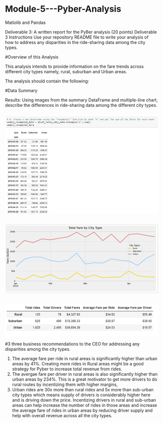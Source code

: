 # Module-5---Pyber-Analysis
Matlolib and Pandas


Deliverable 3: A written report for the PyBer analysis (20 points)
Deliverable 3 Instructions
Use your repository README file to write your analysis of how to address any disparities in the ride-sharing data among the city types.

#Overview of this Analysis 

This analysis intends to provide information on the fare trends across different city types namely, rural, suburban and Urban areas. 

The analysis should contain the following:

#Data Summary 

Results: Using images from the summary DataFrame and multiple-line chart, describe the differences in ride-sharing data among the different city types.

## 
![](https://github.com/ishan9220/Module-5---Pyber-Analysis/blob/main/pandas%20data%20frame%20result.png)

##
![](https://github.com/ishan9220/Module-5---Pyber-Analysis/blob/main/Pyber%20Challenge.png)

##
![](https://github.com/ishan9220/Module-5---Pyber-Analysis/blob/main/Fares%20results.png)

#3 three business recommendations to the CEO for addressing any disparities among the city types.

1) The average fare per ride in rural areas is significantly higher than urban areas by 41%. Creating more rides in Rural areas might be a good strategy for Pyber to increase total revenue from rides. 
2) The avergae fare per driver in rural areas is also significantly higher than urban areas by 234%. This is a great motivator to get more drivers to do rural routes by incentizing them with higher margins, 
3) Urban rides are 30x more than rural rides and 5x more than sub-urban city types which means supply of drivers is considerably higher here and is driving down the price. Incentizing drivers in rural and sub-urban areas can help increase the number of rides in those areas and increase the average fare of rides in urban areas by reducing driver supply and help with overall revenue across all the city types. 



